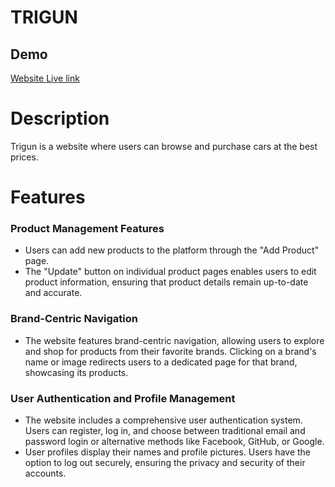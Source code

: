 # TRIGUN



## Demo
[Website Live link](https://trigun-17a88.web.app/)

# Description
Trigun is a website where users can browse and purchase cars at the best prices.


# Features
### Product Management Features
- Users can add new products to the platform through the "Add Product" page.
- The "Update" button on individual product pages enables users to edit product information, ensuring that product details remain up-to-date and accurate.


### Brand-Centric Navigation
- The website features brand-centric navigation, allowing users to explore and shop for products from their favorite brands. Clicking on a brand's name or image redirects users to a dedicated page for that brand, showcasing its products.

### User Authentication and Profile Management
- The website includes a comprehensive user authentication system. Users can register, log in, and choose between traditional email and password login or alternative methods like Facebook, GitHub, or Google.
- User profiles display their names and profile pictures. Users have the option to log out securely, ensuring the privacy and security of their accounts.

